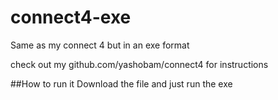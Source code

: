 # connect4-exe
Same as my connect 4 but in an exe format

check out my github.com/yashobam/connect4 for instructions

##How to run it
Download the file and just run the exe
